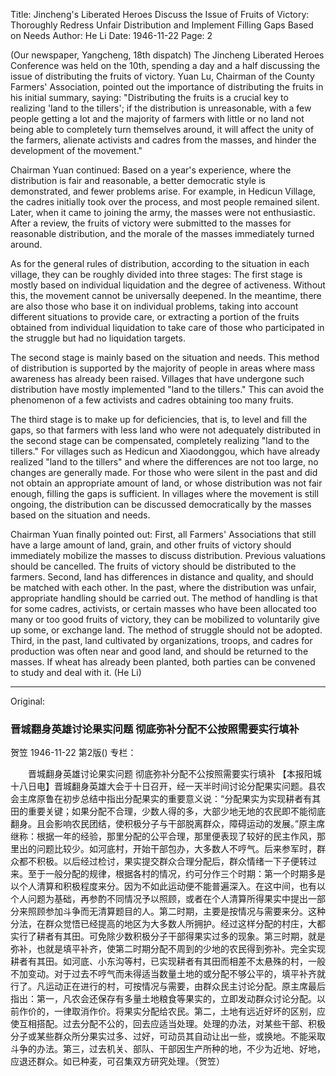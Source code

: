 Title: Jincheng's Liberated Heroes Discuss the Issue of Fruits of Victory: Thoroughly Redress Unfair Distribution and Implement Filling Gaps Based on Needs
Author: He Li
Date: 1946-11-22
Page: 2

(Our newspaper, Yangcheng, 18th dispatch) The Jincheng Liberated Heroes Conference was held on the 10th, spending a day and a half discussing the issue of distributing the fruits of victory. Yuan Lu, Chairman of the County Farmers' Association, pointed out the importance of distributing the fruits in his initial summary, saying: "Distributing the fruits is a crucial key to realizing 'land to the tillers'; if the distribution is unreasonable, with a few people getting a lot and the majority of farmers with little or no land not being able to completely turn themselves around, it will affect the unity of the farmers, alienate activists and cadres from the masses, and hinder the development of the movement."

Chairman Yuan continued: Based on a year's experience, where the distribution is fair and reasonable, a better democratic style is demonstrated, and fewer problems arise. For example, in Hedicun Village, the cadres initially took over the process, and most people remained silent. Later, when it came to joining the army, the masses were not enthusiastic. After a review, the fruits of victory were submitted to the masses for reasonable distribution, and the morale of the masses immediately turned around.

As for the general rules of distribution, according to the situation in each village, they can be roughly divided into three stages: The first stage is mostly based on individual liquidation and the degree of activeness. Without this, the movement cannot be universally deepened. In the meantime, there are also those who base it on individual problems, taking into account different situations to provide care, or extracting a portion of the fruits obtained from individual liquidation to take care of those who participated in the struggle but had no liquidation targets.

The second stage is mainly based on the situation and needs. This method of distribution is supported by the majority of people in areas where mass awareness has already been raised. Villages that have undergone such distribution have mostly implemented "land to the tillers." This can avoid the phenomenon of a few activists and cadres obtaining too many fruits.

The third stage is to make up for deficiencies, that is, to level and fill the gaps, so that farmers with less land who were not adequately distributed in the second stage can be compensated, completely realizing "land to the tillers." For villages such as Hedicun and Xiaodonggou, which have already realized "land to the tillers" and where the differences are not too large, no changes are generally made. For those who were silent in the past and did not obtain an appropriate amount of land, or whose distribution was not fair enough, filling the gaps is sufficient. In villages where the movement is still ongoing, the distribution can be discussed democratically by the masses based on the situation and needs.

Chairman Yuan finally pointed out: First, all Farmers' Associations that still have a large amount of land, grain, and other fruits of victory should immediately mobilize the masses to discuss distribution. Previous valuations should be cancelled. The fruits of victory should be distributed to the farmers. Second, land has differences in distance and quality, and should be matched with each other. In the past, where the distribution was unfair, appropriate handling should be carried out. The method of handling is that for some cadres, activists, or certain masses who have been allocated too many or too good fruits of victory, they can be mobilized to voluntarily give up some, or exchange land. The method of struggle should not be adopted. Third, in the past, land cultivated by organizations, troops, and cadres for production was often near and good land, and should be returned to the masses. If wheat has already been planted, both parties can be convened to study and deal with it. (He Li)



<hr /> 

Original: 


### 晋城翻身英雄讨论果实问题  彻底弥补分配不公按照需要实行填补
贺笠
1946-11-22
第2版()
专栏：

　　晋城翻身英雄讨论果实问题
    彻底弥补分配不公按照需要实行填补
    【本报阳城十八日电】晋城翻身英雄大会于十日召开，经一天半时间讨论分配果实问题。县农会主席原鲁在初步总结中指出分配果实的重要意义说：“分配果实为实现耕者有其田的重要关键；如果分配不合理，少数人得的多，大部少地无地的农民即不能彻底翻身。且会影响农民团结，使积极分子与干部脱离群众，障碍运动的发展。”原主席继称：根据一年的经验，那里分配的公平合理，那里便表现了较好的民主作风，那里出的问题比较少。如河底村，开始干部包办，大多数人不哼气。后来参军时，群众都不积极。以后经过检讨，果实提交群众合理分配后，群众情绪一下子便转过来。至于一般分配的规律，根据各村的情况，约可分作三个时期：第一个时期多是以个人清算和积极程度来分。因为不如此运动便不能普遍深入。在这中间，也有以个人问题为基础，再参酌不同情况予以照顾，或者在个人清算所得果实中提出一部分来照顾参加斗争而无清算题目的人。第二时期，主要是按情况与需要来分。这种分法，在群众觉悟已经提高的地区为大多数人所拥护。经过这样分配的村庄，大都实行了耕者有其田。可免除少数积极分子干部得果实过多的现象。第三时期，就是弥补，也就是填平补齐，使第二时期分配不周到的少地的农民得到弥补。完全实现耕者有其田。如河底、小东沟等村，已实现耕者有其田而相差不太悬殊的村，一般不加变动。对于过去不哼气而未得适当数量土地的或分配不够公平的，填平补齐就行了。凡运动正在进行的村，可按情况与需要，由群众民主讨论分配。原主席最后指出：第一，凡农会还保存有多量土地粮食等果实的，立即发动群众讨论分配。以前作价的，一律取消作价。将果实分配给农民。第二，土地有远近好坏的区别，应使互相搭配。过去分配不公的，回去应适当处理。处理的办法，对某些干部、积极分子或某些群众所分果实过多、过好，可动员其自动让出一些，或换地。不能采取斗争的办法。第三，过去机关、部队、干部因生产所种的地，不少为近地、好地，应退还群众。如已种麦，可召集双方研究处理。（贺笠）

